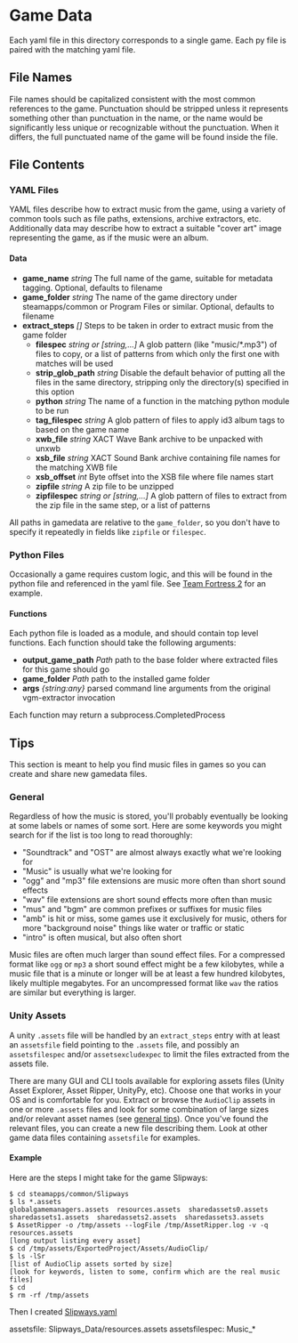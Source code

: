 # Game Data

Each yaml file in this directory corresponds to a single game.
Each py file is paired with the matching yaml file.

## File Names

File names should be capitalized consistent with the most common references to the game. Punctuation should be stripped unless it represents something other than punctuation in the name, or the name would be significantly less unique or recognizable without the punctuation. When it differs, the full punctuated name of the game will be found inside the file.

## File Contents

### YAML Files

YAML files describe how to extract music from the game, using a variety of common tools such as file paths, extensions, archive extractors, etc. Additionally data may describe how to extract a suitable "cover art" image representing the game, as if the music were an album.

#### Data

* **game_name** *string* The full name of the game, suitable for metadata tagging. Optional, defaults to filename
* **game_folder** *string* The name of the game directory under steamapps/common or Program Files or similar. Optional, defaults to filename
* **extract_steps** *[]* Steps to be taken in order to extract music from the game folder
  * **filespec** *string or [string,...]* A glob pattern (like "music/*.mp3") of files to copy, or a list of patterns from which only the first one with matches will be used
  * **strip_glob_path** *string* Disable the default behavior of putting all the files in the same directory, stripping only the directory(s) specified in this option
  * **python** *string* The name of a function in the matching python module to be run
  * **tag_filespec** *string* A glob pattern of files to apply id3 album tags to based on the game name
  * **xwb_file** *string* XACT Wave Bank archive to be unpacked with unxwb
  * **xsb_file** *string* XACT Sound Bank archive containing file names for the matching XWB file
  * **xsb_offset** *int* Byte offset into the XSB file where file names start
  * **zipfile** *string* A zip file to be unzipped
  * **zipfilespec** *string or [string,...]* A glob pattern of files to extract from the zip file in the same step, or a list of patterns

All paths in gamedata are relative to the `game_folder`, so you don't have to specify it repeatedly in fields like `zipfile` or `filespec`.

### Python Files

Occasionally a game requires custom logic, and this will be found in the python file and referenced in the yaml file. See [Team Fortress 2](Team%20Fortress%202.py) for an example.

#### Functions

Each python file is loaded as a module, and should contain top level functions. Each function should take the following arguments:

* **output_game_path** *Path* path to the base folder where extracted files for this game should go
* **game_folder** *Path* path to the installed game folder
* **args** *{string:any}* parsed command line arguments from the original vgm-extractor invocation

Each function may return a subprocess.CompletedProcess

## Tips

This section is meant to help you find music files in games so you can create and share new gamedata files.

### General

Regardless of how the music is stored, you'll probably eventually be looking at some labels or names of some sort. Here are some keywords you might search for if the list is too long to read thoroughly:

* "Soundtrack" and "OST" are almost always exactly what we're looking for
* "Music" is usually what we're looking for
* "ogg" and "mp3" file extensions are music more often than short sound effects
* "wav" file extensions are short sound effects more often than music
* "mus" and "bgm" are common prefixes or suffixes for music files
* "amb" is hit or miss, some games use it exclusively for music, others for more "background noise" things like water or traffic or static
* "intro" is often musical, but also often short

Music files are often much larger than sound effect files. For a compressed format like `ogg` or `mp3` a short sound effect might be a few kilobytes, while a music file that is a minute or longer will be at least a few hundred kilobytes, likely multiple megabytes. For an uncompressed format like `wav` the ratios are similar but everything is larger.

### Unity Assets

A unity `.assets` file will be handled by an `extract_steps` entry with at least an `assetsfile` field pointing to the `.assets` file, and possibly an `assetsfilespec` and/or `assetsexcludexpec` to limit the files extracted from the assets file.

There are many GUI and CLI tools available for exploring assets files (Unity Asset Explorer, Asset Ripper, UnityPy, etc). Choose one that works in your OS and is comfortable for you. Extract or browse the `AudioClip` assets in one or more `.assets` files and look for some combination of large sizes and/or relevant asset names (see [general tips](#general)). Once you've found the relevant files, you can create a new file describing them. Look at other game data files containing `assetsfile` for examples.

#### Example

Here are the steps I might take for the game Slipways:
```
$ cd steamapps/common/Slipways
$ ls *.assets
globalgamemanagers.assets  resources.assets  sharedassets0.assets  sharedassets1.assets  sharedassets2.assets  sharedassets3.assets
$ AssetRipper -o /tmp/assets --logFile /tmp/AssetRipper.log -v -q resources.assets
[long output listing every asset]
$ cd /tmp/assets/ExportedProject/Assets/AudioClip/
$ ls -lSr
[list of AudioClip assets sorted by size]
[look for keywords, listen to some, confirm which are the real music files]
$ cd
$ rm -rf /tmp/assets
```

Then I created [Slipways.yaml](Slipways.yaml)



assetsfile: Slipways_Data/resources.assets
  assetsfilespec: Music_*
